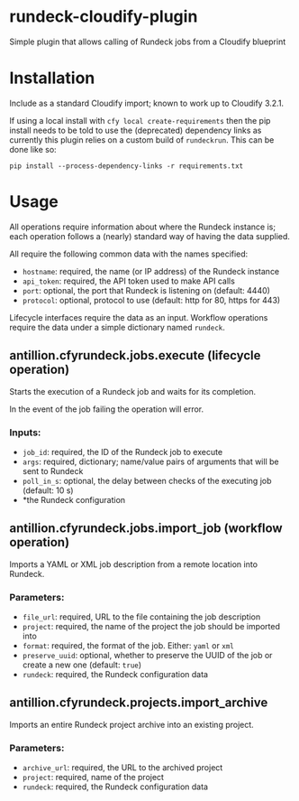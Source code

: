 # rundeck-cloudify-plugin

Simple plugin that allows calling of Rundeck jobs from a Cloudify blueprint

# Installation

Include as a standard Cloudify import; known to work up to Cloudify 3.2.1.

If using a local install with `cfy local create-requirements` then the pip install
needs to be told to use the (deprecated) dependency links as currently this
plugin relies on a custom build of `rundeckrun`. This can be done like so:

    pip install --process-dependency-links -r requirements.txt

# Usage

All operations require information about where the Rundeck instance is; each
operation follows a (nearly) standard way of having the data supplied.

All require the following common data with the names specified:

 - `hostname`: required, the name (or IP address) of the Rundeck instance
 - `api_token`: required, the API token used to make API calls
 - `port`: optional, the port that Rundeck is listening on (default: 4440)
 - `protocol`: optional, protocol to use (default: http for 80, https for 443)


Lifecycle interfaces require the data as an input.
Workflow operations require the data under a simple dictionary named `rundeck`.

## antillion.cfyrundeck.jobs.execute (lifecycle operation)

Starts the execution of a Rundeck job and waits for its completion.

In the event of the job failing the operation will error.

### Inputs:

 - `job_id`: required, the ID of the Rundeck job to execute
 - `args`: required, dictionary; name/value pairs of arguments that will be sent to Rundeck
 - `poll_in_s`: optional, the delay between checks of the executing job (default: 10 s)
 - *the Rundeck configuration

## antillion.cfyrundeck.jobs.import_job (workflow operation)

Imports a YAML or XML job description from a remote location into Rundeck.

### Parameters:

 - `file_url`: required, URL to the file containing the job description
 - `project`: required, the name of the project the job should be imported into
 - `format`: required, the format of the job. Either: `yaml` or `xml`
 - `preserve_uuid`: optional, whether to preserve the UUID of the job or create a new one (default: `true`)
 - `rundeck`: required, the Rundeck configuration data

## antillion.cfyrundeck.projects.import_archive

Imports an entire Rundeck project archive into an existing project.

### Parameters:

 - `archive_url`: required, the URL to the archived project
 - `project`: required, name of the project
 - `rundeck`: required, the Rundeck configuration data
